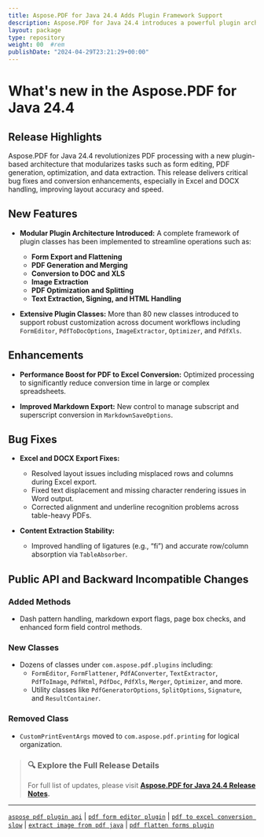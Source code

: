 ```yaml
---
title: Aspose.PDF for Java 24.4 Adds Plugin Framework Support
description: Aspose.PDF for Java 24.4 introduces a powerful plugin architecture with form, export, and image modules plus enhancements in Excel and DOCX conversion.
layout: package
type: repository
weight: 00	#rem
publishDate: "2024-04-29T23:21:29+00:00"
---
```


# What's new in the Aspose.PDF for Java 24.4

## Release Highlights

Aspose.PDF for Java 24.4 revolutionizes PDF processing with a new plugin-based architecture that modularizes tasks such as form editing, PDF generation, optimization, and data extraction. This release delivers critical bug fixes and conversion enhancements, especially in Excel and DOCX handling, improving layout accuracy and speed.

## New Features

- **Modular Plugin Architecture Introduced:**
  A complete framework of plugin classes has been implemented to streamline operations such as:
  - **Form Export and Flattening**
  - **PDF Generation and Merging**
  - **Conversion to DOC and XLS**
  - **Image Extraction**
  - **PDF Optimization and Splitting**
  - **Text Extraction, Signing, and HTML Handling**

- **Extensive Plugin Classes:**
  More than 80 new classes introduced to support robust customization across document workflows including `FormEditor`, `PdfToDocOptions`, `ImageExtractor`, `Optimizer`, and `PdfXls`.

## Enhancements

- **Performance Boost for PDF to Excel Conversion:**
  Optimized processing to significantly reduce conversion time in large or complex spreadsheets.

- **Improved Markdown Export:**
  New control to manage subscript and superscript conversion in `MarkdownSaveOptions`.

## Bug Fixes

- **Excel and DOCX Export Fixes:**
  - Resolved layout issues including misplaced rows and columns during Excel export.
  - Fixed text displacement and missing character rendering issues in Word output.
  - Corrected alignment and underline recognition problems across table-heavy PDFs.

- **Content Extraction Stability:**
  - Improved handling of ligatures (e.g., “fi”) and accurate row/column absorption via `TableAbsorber`.

## Public API and Backward Incompatible Changes

### Added Methods

- Dash pattern handling, markdown export flags, page box checks, and enhanced form field control methods.

### New Classes

- Dozens of classes under `com.aspose.pdf.plugins` including:
  - `FormEditor`, `FormFlattener`, `PdfAConverter`, `TextExtractor`, `PdfToImage`, `PdfHtml`, `PdfDoc`, `PdfXls`, `Merger`, `Optimizer`, and more.
  - Utility classes like `PdfGeneratorOptions`, `SplitOptions`, `Signature`, and `ResultContainer`.

### Removed Class

- `CustomPrintEventArgs` moved to `com.aspose.pdf.printing` for logical organization.

> ### 🔍 Explore the Full Release Details
>
> For full list of updates, please visit **[Aspose.PDF for Java 24.4 Release Notes](https://releases.aspose.com/pdf/java/release-notes/2024/aspose-pdf-for-java-24-4-release-notes/).**

---

[`aspose pdf plugin api`](https://search.aspose.com/q/aspose-pdf-plugin-api.html) | [`pdf form editor plugin`](https://search.aspose.com/q/pdf-form-editor-plugin.html) | [`pdf to excel conversion slow`](https://search.aspose.com/q/pdf-to-excel-conversion-slow.html) | [`extract image from pdf java`](https://search.aspose.com/q/extract-image-from-pdf-java.html) | [`pdf flatten forms plugin`](https://search.aspose.com/q/pdf-flatten-forms-plugin.html)
